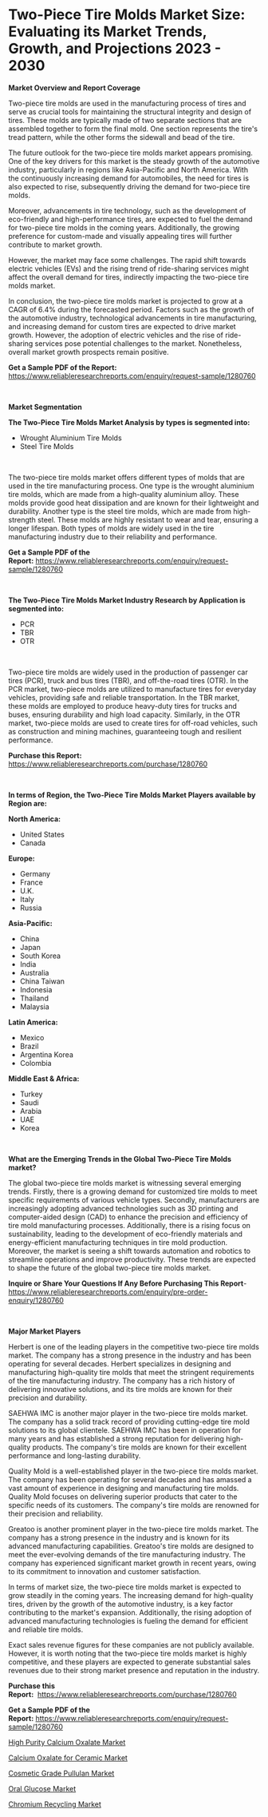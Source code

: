 <p><h1>Two-Piece Tire Molds Market Size: Evaluating its Market Trends, Growth, and Projections 2023 - 2030</h1></p><p><strong>Market Overview and Report Coverage</strong></p>
<p><p>Two-piece tire molds are used in the manufacturing process of tires and serve as crucial tools for maintaining the structural integrity and design of tires. These molds are typically made of two separate sections that are assembled together to form the final mold. One section represents the tire's tread pattern, while the other forms the sidewall and bead of the tire.</p><p>The future outlook for the two-piece tire molds market appears promising. One of the key drivers for this market is the steady growth of the automotive industry, particularly in regions like Asia-Pacific and North America. With the continuously increasing demand for automobiles, the need for tires is also expected to rise, subsequently driving the demand for two-piece tire molds.</p><p>Moreover, advancements in tire technology, such as the development of eco-friendly and high-performance tires, are expected to fuel the demand for two-piece tire molds in the coming years. Additionally, the growing preference for custom-made and visually appealing tires will further contribute to market growth.</p><p>However, the market may face some challenges. The rapid shift towards electric vehicles (EVs) and the rising trend of ride-sharing services might affect the overall demand for tires, indirectly impacting the two-piece tire molds market.</p><p>In conclusion, the two-piece tire molds market is projected to grow at a CAGR of 6.4% during the forecasted period. Factors such as the growth of the automotive industry, technological advancements in tire manufacturing, and increasing demand for custom tires are expected to drive market growth. However, the adoption of electric vehicles and the rise of ride-sharing services pose potential challenges to the market. Nonetheless, overall market growth prospects remain positive.</p></p>
<p><strong>Get a Sample PDF of the Report:</strong> <a href="https://www.reliableresearchreports.com/enquiry/request-sample/1280760">https://www.reliableresearchreports.com/enquiry/request-sample/1280760</a></p>
<p>&nbsp;</p>
<p><strong>Market Segmentation</strong></p>
<p><strong>The Two-Piece Tire Molds Market Analysis by types is segmented into:</strong></p>
<p><ul><li>Wrought Aluminium Tire Molds</li><li>Steel Tire Molds</li></ul></p>
<p>&nbsp;</p>
<p><p>The two-piece tire molds market offers different types of molds that are used in the tire manufacturing process. One type is the wrought aluminium tire molds, which are made from a high-quality aluminium alloy. These molds provide good heat dissipation and are known for their lightweight and durability. Another type is the steel tire molds, which are made from high-strength steel. These molds are highly resistant to wear and tear, ensuring a longer lifespan. Both types of molds are widely used in the tire manufacturing industry due to their reliability and performance.</p></p>
<p><strong>Get a Sample PDF of the Report:</strong>&nbsp;<a href="https://www.reliableresearchreports.com/enquiry/request-sample/1280760">https://www.reliableresearchreports.com/enquiry/request-sample/1280760</a></p>
<p>&nbsp;</p>
<p><strong>The Two-Piece Tire Molds Market Industry Research by Application is segmented into:</strong></p>
<p><ul><li>PCR</li><li>TBR</li><li>OTR</li></ul></p>
<p>&nbsp;</p>
<p><p>Two-piece tire molds are widely used in the production of passenger car tires (PCR), truck and bus tires (TBR), and off-the-road tires (OTR). In the PCR market, two-piece molds are utilized to manufacture tires for everyday vehicles, providing safe and reliable transportation. In the TBR market, these molds are employed to produce heavy-duty tires for trucks and buses, ensuring durability and high load capacity. Similarly, in the OTR market, two-piece molds are used to create tires for off-road vehicles, such as construction and mining machines, guaranteeing tough and resilient performance.</p></p>
<p><strong>Purchase this Report:</strong>&nbsp; <a href="https://www.reliableresearchreports.com/purchase/1280760">https://www.reliableresearchreports.com/purchase/1280760</a></p>
<p>&nbsp;</p>
<p><strong>In terms of Region, the Two-Piece Tire Molds Market Players available by Region are:</strong></p>
<p>
    <p> <strong> North America: </strong>
        <ul>
            <li>United States</li>
            <li>Canada</li>
        </ul>
        </p> 
    <p> <strong> Europe: </strong>
        <ul>
            <li>Germany</li>
            <li>France</li>
            <li>U.K.</li>
            <li>Italy</li>
            <li>Russia</li>
        </ul>
        </p> 
    <p> <strong> Asia-Pacific: </strong>
        <ul>
            <li>China</li>
            <li>Japan</li>
            <li>South Korea</li>
            <li>India</li>
            <li>Australia</li>
            <li>China Taiwan</li>
            <li>Indonesia</li>
            <li>Thailand</li>
            <li>Malaysia</li>
        </ul>
        </p> 
    <p> <strong> Latin America: </strong>
        <ul>
            <li>Mexico</li>
            <li>Brazil</li>
            <li>Argentina Korea</li>
            <li>Colombia</li>
        </ul>
        </p> 
    <p> <strong> Middle East & Africa: </strong>
        <ul>
            <li>Turkey</li>
            <li>Saudi</li>
            <li>Arabia</li>
            <li>UAE</li>
            <li>Korea</li>
        </ul>
    </p>
    </p>
<p>&nbsp;</p>
<p><strong>What are the Emerging Trends in the Global Two-Piece Tire Molds market?</strong></p>
<p><p>The global two-piece tire molds market is witnessing several emerging trends. Firstly, there is a growing demand for customized tire molds to meet specific requirements of various vehicle types. Secondly, manufacturers are increasingly adopting advanced technologies such as 3D printing and computer-aided design (CAD) to enhance the precision and efficiency of tire mold manufacturing processes. Additionally, there is a rising focus on sustainability, leading to the development of eco-friendly materials and energy-efficient manufacturing techniques in tire mold production. Moreover, the market is seeing a shift towards automation and robotics to streamline operations and improve productivity. These trends are expected to shape the future of the global two-piece tire molds market.</p></p>
<p><strong>Inquire or Share Your Questions If Any Before Purchasing This Report</strong>- <a href="https://www.reliableresearchreports.com/enquiry/pre-order-enquiry/1280760">https://www.reliableresearchreports.com/enquiry/pre-order-enquiry/1280760</a></p>
<p>&nbsp;</p>
<p><strong>Major Market Players</strong></p>
<p><p>Herbert is one of the leading players in the competitive two-piece tire molds market. The company has a strong presence in the industry and has been operating for several decades. Herbert specializes in designing and manufacturing high-quality tire molds that meet the stringent requirements of the tire manufacturing industry. The company has a rich history of delivering innovative solutions, and its tire molds are known for their precision and durability.</p><p>SAEHWA IMC is another major player in the two-piece tire molds market. The company has a solid track record of providing cutting-edge tire mold solutions to its global clientele. SAEHWA IMC has been in operation for many years and has established a strong reputation for delivering high-quality products. The company's tire molds are known for their excellent performance and long-lasting durability.</p><p>Quality Mold is a well-established player in the two-piece tire molds market. The company has been operating for several decades and has amassed a vast amount of experience in designing and manufacturing tire molds. Quality Mold focuses on delivering superior products that cater to the specific needs of its customers. The company's tire molds are renowned for their precision and reliability.</p><p>Greatoo is another prominent player in the two-piece tire molds market. The company has a strong presence in the industry and is known for its advanced manufacturing capabilities. Greatoo's tire molds are designed to meet the ever-evolving demands of the tire manufacturing industry. The company has experienced significant market growth in recent years, owing to its commitment to innovation and customer satisfaction.</p><p>In terms of market size, the two-piece tire molds market is expected to grow steadily in the coming years. The increasing demand for high-quality tires, driven by the growth of the automotive industry, is a key factor contributing to the market's expansion. Additionally, the rising adoption of advanced manufacturing technologies is fueling the demand for efficient and reliable tire molds.</p><p>Exact sales revenue figures for these companies are not publicly available. However, it is worth noting that the two-piece tire molds market is highly competitive, and these players are expected to generate substantial sales revenues due to their strong market presence and reputation in the industry.</p></p>
<p><strong>Purchase this Report:</strong>&nbsp;&nbsp;<a href="https://www.reliableresearchreports.com/purchase/1280760">https://www.reliableresearchreports.com/purchase/1280760</a></p>
<p></p>
<p><strong>Get a Sample PDF of the Report:</strong>&nbsp;<a href="https://www.reliableresearchreports.com/enquiry/request-sample/1280760">https://www.reliableresearchreports.com/enquiry/request-sample/1280760</a></p>
<p><p><a href="https://www.linkedin.com/pulse/high-purity-calcium-oxalate-market-research-report-provides/">High Purity Calcium Oxalate Market</a></p><p><a href="https://www.linkedin.com/pulse/calcium-oxalate-ceramic-market-research-report-provides/">Calcium Oxalate for Ceramic Market</a></p><p><a href="https://www.linkedin.com/pulse/cosmetic-grade-pullulan-market-challenges-opportunities-growth/">Cosmetic Grade Pullulan Market</a></p><p><a href="https://medium.com/@isidrowolff1966/oral-glucose-market-size-growth-forecast-2023-2030-fa78a9f69a82">Oral Glucose Market</a></p><p><a href="https://medium.com/@abbieparker1964/chromium-recycling-market-size-growth-forecast-2023-2030-31ca74d78a88">Chromium Recycling Market</a></p></p>